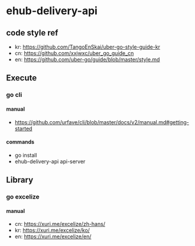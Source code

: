 # ehub-delivery-api
## code style ref 
* kr: https://github.com/TangoEnSkai/uber-go-style-guide-kr
* cn: https://github.com/xxjwxc/uber_go_guide_cn
* en: https://github.com/uber-go/guide/blob/master/style.md

## Execute
### go cli 
#### manual
* https://github.com/urfave/cli/blob/master/docs/v2/manual.md#getting-started
#### commands
* go install
* ehub-delivery-api api-server

## Library 
### go excelize
#### manual
* cn: https://xuri.me/excelize/zh-hans/
* kr: https://xuri.me/excelize/ko/
* en: https://xuri.me/excelize/en/
